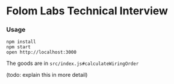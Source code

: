 Folom Labs Technical Interview
==============================



### Usage

```
npm install
npm start
open http://localhost:3000
```

The goods are in `src/index.js#calculateWiringOrder`

(todo: explain this in more detail)
